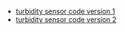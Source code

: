 
* [turbidity sensor code version 1](turbidity_sensor1.ino)
* [turbidity sensor code version 2](turbidity_sensor2.ino)
